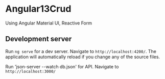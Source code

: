 # Angular13Crud
Using Angular Material UI, Reactive Form

## Development server

Run `ng serve` for a dev server. Navigate to `http://localhost:4200/`. The application will automatically reload if you change any of the source files.

Run 'json-server --watch db.json' for API. Navigate to `http://localhost:3000/`

